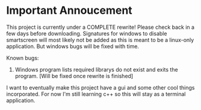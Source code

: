 # Important Annoucement
This project is currently under a COMPLETE rewrite! Please check back in a few days before downloading. Signatures for windows to disable smartscreen will most likely not be added as this is meant to be a linux-only application. But windows bugs will be fixed with time.


Known bugs:

1. Windows program lists required librarys do not exist and exits the program. [Will be fixed once rewrite is finished]


I want to eventually make this project have a gui and some other cool things incorporated. For now I'm still learning c++ so this will stay as a terminal application.
